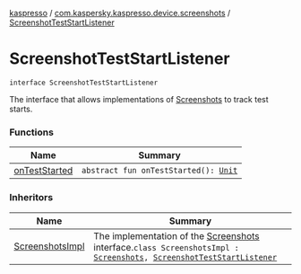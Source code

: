 [kaspresso](../../index.md) / [com.kaspersky.kaspresso.device.screenshots](../index.md) / [ScreenshotTestStartListener](./index.md)

# ScreenshotTestStartListener

`interface ScreenshotTestStartListener`

The interface that allows implementations of [Screenshots](../-screenshots/index.md) to track test starts.

### Functions

| Name | Summary |
|---|---|
| [onTestStarted](on-test-started.md) | `abstract fun onTestStarted(): `[`Unit`](https://kotlinlang.org/api/latest/jvm/stdlib/kotlin/-unit/index.html) |

### Inheritors

| Name | Summary |
|---|---|
| [ScreenshotsImpl](../-screenshots-impl/index.md) | The implementation of the [Screenshots](../-screenshots/index.md) interface.`class ScreenshotsImpl : `[`Screenshots`](../-screenshots/index.md)`, `[`ScreenshotTestStartListener`](./index.md) |
